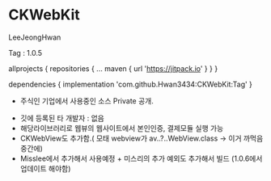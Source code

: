 # CKWebKit

LeeJeongHwan

Tag : 1.0.5


allprojects {
	repositories {
		...
		maven { url 'https://jitpack.io' }
	}
}
  
dependencies {
	        implementation 'com.github.Hwan3434:CKWebKit:Tag'
}


* 주식인 기업에서 사용중인 소스 Private 공개.
- 깃에 등록된 타 개발자 : 없음
- 해당라이브러리로 웹뷰의 웹사이트에서 본인인증, 결제모듈 실행 가능
- CKWebView도 추가함.( 모태 webview가 av..?..WebView.class -> 이거 까먹음 중간에)
- Misslee에서 추가해서 사용예정 + 미스리의 추가 예외도 추가해서 빌드 (1.0.6에서 업데이트 해야함)
